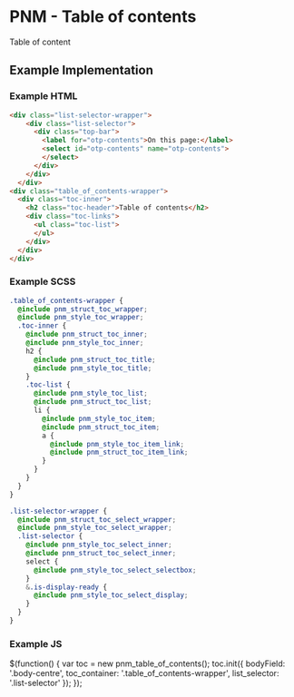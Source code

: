 # PNM - Table of contents

Table of content

## Example Implementation

### Example HTML
```html
<div class="list-selector-wrapper">
    <div class="list-selector">
      <div class="top-bar">
        <label for="otp-contents">On this page:</label>
        <select id="otp-contents" name="otp-contents">
        </select>
      </div>
    </div>
  </div>
<div class="table_of_contents-wrapper">
  <div class="toc-inner">
    <h2 class="toc-header">Table of contents</h2>
    <div class="toc-links">
      <ul class="toc-list">
      </ul>
    </div>
  </div>
</div>
```

### Example SCSS
```scss
.table_of_contents-wrapper {
  @include pnm_struct_toc_wrapper;
  @include pnm_style_toc_wrapper;
  .toc-inner {
    @include pnm_struct_toc_inner;
    @include pnm_style_toc_inner;
    h2 {
      @include pnm_struct_toc_title;
      @include pnm_style_toc_title;
    }
    .toc-list {
      @include pnm_style_toc_list;
      @include pnm_struct_toc_list;
      li {
        @include pnm_style_toc_item;
        @include pnm_struct_toc_item;
        a {
          @include pnm_style_toc_item_link;
          @include pnm_struct_toc_item_link;
        }
      }
    }
  }
}

.list-selector-wrapper {
  @include pnm_struct_toc_select_wrapper;
  @include pnm_style_toc_select_wrapper;
  .list-selector {
    @include pnm_style_toc_select_inner;
    @include pnm_struct_toc_select_inner;
    select {
      @include pnm_style_toc_select_selectbox;
    }
    &.is-display-ready {
      @include pnm_style_toc_select_display;
    }
  }
}


```

### Example JS
$(function() {
  var toc = new pnm_table_of_contents();
  toc.init({
    bodyField: '.body-centre',
    toc_container: '.table_of_contents-wrapper',
    list_selector: '.list-selector'
  });
});

